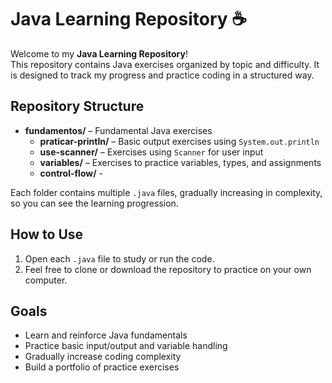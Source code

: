 # Java Learning Repository ☕️

Welcome to my **Java Learning Repository**!  
This repository contains Java exercises organized by topic and difficulty. It is designed to track my progress and practice coding in a structured way.

## Repository Structure

- **fundamentos/** – Fundamental Java exercises  
  - **praticar-println/** – Basic output exercises using `System.out.println`  
  - **use-scanner/** – Exercises using `Scanner` for user input  
  - **variables/** – Exercises to practice variables, types, and assignments
  - **control-flow/** - 

Each folder contains multiple `.java` files, gradually increasing in complexity, so you can see the learning progression.

## How to Use

1. Open each `.java` file to study or run the code.
2. Feel free to clone or download the repository to practice on your own computer.

## Goals

- Learn and reinforce Java fundamentals
- Practice basic input/output and variable handling
- Gradually increase coding complexity
- Build a portfolio of practice exercises 
